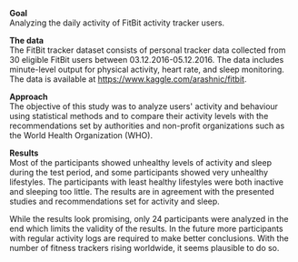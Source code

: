 **Goal**  
Analyzing the daily activity of FitBit activity tracker users.

**The data**  
The FitBit tracker dataset consists of personal tracker data collected from 30 eligible FitBit users between 03.12.2016-05.12.2016. 
The data includes minute-level output for physical activity, heart rate, and sleep monitoring. 
The data is available at https://www.kaggle.com/arashnic/fitbit. 

**Approach**  
The objective of this study was to analyze users' activity and behaviour using statistical methods and to compare
their activity levels with the recommendations set by authorities and non-profit
organizations such as the World Health Organization (WHO).

**Results**  
Most of the participants showed unhealthy levels of activity and sleep during the test period, and some participants showed very
unhealthy lifestyles. The participants with least healthy lifestyles were both inactive and sleeping too little. The results are 
in agreement with the presented studies and recommendations set for activity and sleep.

While the results look promising, only 24 participants were analyzed in the
end which limits the validity of the results. In the future more participants with
regular activity logs are required to make better conclusions. With the number
of fitness trackers rising worldwide, it seems plausible to do so.

